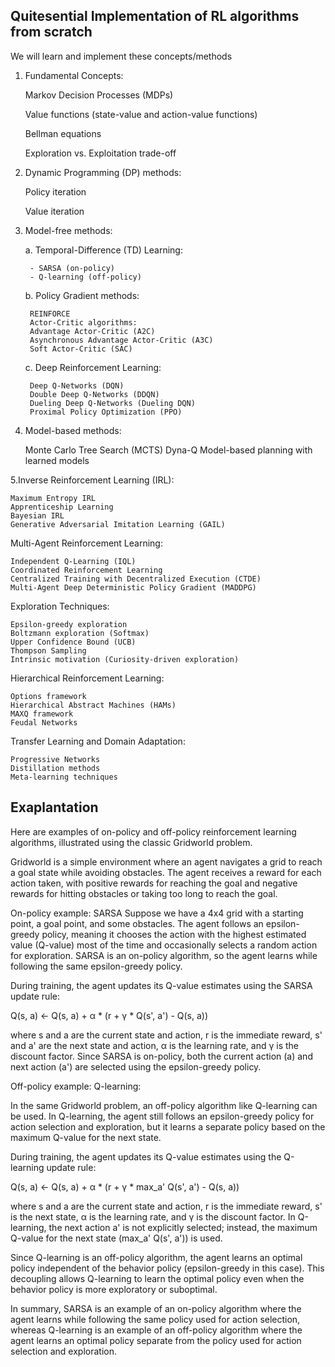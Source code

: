 ## Quitesential Implementation of RL algorithms from scratch

We will learn and implement these concepts/methods

1. Fundamental Concepts:

    Markov Decision Processes (MDPs)

    Value functions (state-value and action-value functions)

    Bellman equations

    Exploration vs. Exploitation trade-off

2. Dynamic Programming (DP) methods:

    Policy iteration
    
    Value iteration

3. Model-free methods:

    a. Temporal-Difference (TD) Learning:
    
        - SARSA (on-policy)
        - Q-learning (off-policy)

    b. Policy Gradient methods:

        REINFORCE
        Actor-Critic algorithms:
        Advantage Actor-Critic (A2C)
        Asynchronous Advantage Actor-Critic (A3C)
        Soft Actor-Critic (SAC)

    c. Deep Reinforcement Learning:

        Deep Q-Networks (DQN)
        Double Deep Q-Networks (DDQN)
        Dueling Deep Q-Networks (Dueling DQN)
        Proximal Policy Optimization (PPO)

4. Model-based methods:

    Monte Carlo Tree Search (MCTS)
    Dyna-Q
    Model-based planning with learned models

5.Inverse Reinforcement Learning (IRL):

    Maximum Entropy IRL
    Apprenticeship Learning
    Bayesian IRL
    Generative Adversarial Imitation Learning (GAIL)


Multi-Agent Reinforcement Learning:

    Independent Q-Learning (IQL)
    Coordinated Reinforcement Learning
    Centralized Training with Decentralized Execution (CTDE)
    Multi-Agent Deep Deterministic Policy Gradient (MADDPG)

Exploration Techniques:

    Epsilon-greedy exploration
    Boltzmann exploration (Softmax)
    Upper Confidence Bound (UCB)
    Thompson Sampling
    Intrinsic motivation (Curiosity-driven exploration)

Hierarchical Reinforcement Learning:

    Options framework
    Hierarchical Abstract Machines (HAMs)
    MAXQ framework
    Feudal Networks

Transfer Learning and Domain Adaptation:

    Progressive Networks
    Distillation methods
    Meta-learning techniques



## Exaplantation 

Here are examples of on-policy and off-policy reinforcement learning algorithms, illustrated using the classic Gridworld problem.

Gridworld is a simple environment where an agent navigates a grid to reach a goal state while avoiding obstacles. The agent receives a reward for each action taken, with positive rewards for reaching the goal and negative rewards for hitting obstacles or taking too long to reach the goal.

On-policy example: SARSA
Suppose we have a 4x4 grid with a starting point, a goal point, and some obstacles. The agent follows an epsilon-greedy policy, meaning it chooses the action with the highest estimated value (Q-value) most of the time and occasionally selects a random action for exploration. SARSA is an on-policy algorithm, so the agent learns while following the same epsilon-greedy policy.

During training, the agent updates its Q-value estimates using the SARSA update rule:

Q(s, a) ← Q(s, a) + α * (r + γ * Q(s', a') - Q(s, a))

where s and a are the current state and action, r is the immediate reward, s' and a' are the next state and action, α is the learning rate, and γ is the discount factor. Since SARSA is on-policy, both the current action (a) and next action (a') are selected using the epsilon-greedy policy.

Off-policy example: Q-learning:

In the same Gridworld problem, an off-policy algorithm like Q-learning can be used. In Q-learning, the agent still follows an epsilon-greedy policy for action selection and exploration, but it learns a separate policy based on the maximum Q-value for the next state.

During training, the agent updates its Q-value estimates using the Q-learning update rule:

Q(s, a) ← Q(s, a) + α * (r + γ * max_a' Q(s', a') - Q(s, a))

where s and a are the current state and action, r is the immediate reward, s' is the next state, α is the learning rate, and γ is the discount factor. In Q-learning, the next action a' is not explicitly selected; instead, the maximum Q-value for the next state (max_a' Q(s', a')) is used.

Since Q-learning is an off-policy algorithm, the agent learns an optimal policy independent of the behavior policy (epsilon-greedy in this case). This decoupling allows Q-learning to learn the optimal policy even when the behavior policy is more exploratory or suboptimal.

In summary, SARSA is an example of an on-policy algorithm where the agent learns while following the same policy used for action selection, whereas Q-learning is an example of an off-policy algorithm where the agent learns an optimal policy separate from the policy used for action selection and exploration.